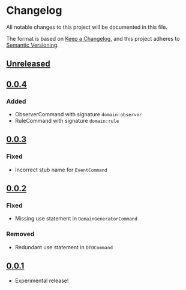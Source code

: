 # Changelog
All notable changes to this project will be documented in this file.

The format is based on [Keep a Changelog](https://keepachangelog.com/en/1.0.0/),
and this project adheres to [Semantic Versioning](https://semver.org/spec/v2.0.0.html).

## [Unreleased]

## [0.0.4]
### Added
- ObserverCommand with signature `domain:observer`
- RuleCommand with signature `domain:rule`

## [0.0.3]
### Fixed
- Incorrect stub name for `EventCommand`

## [0.0.2]
### Fixed
- Missing use statement in `DomainGeneratorCommand`

### Removed
- Redundant use statement in `DTOCommand`

## [0.0.1]
- Experimental release!

[Unreleased]: https://github.com/signifly/laravel-domain-commands/compare/v0.04...HEAD
[0.0.4]: https://github.com/signifly/laravel-domain-commands/compare/v0.0.3...v0.0.4
[0.0.3]: https://github.com/signifly/laravel-domain-commands/compare/v0.0.2...v0.0.3
[0.0.2]: https://github.com/signifly/laravel-domain-commands/compare/v0.0.1...v0.0.2
[0.0.1]: https://github.com/signifly/laravel-domain-commands/releases/tag/v0.0.1
